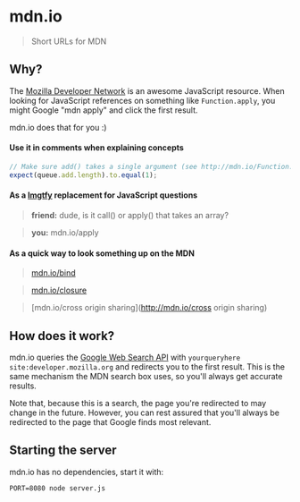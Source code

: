 # mdn.io
> Short URLs for MDN

## Why?

The [Mozilla Developer Network] is an awesome JavaScript resource. When looking for JavaScript references on something like `Function.apply`, you might Google "mdn apply" and click the first result.

mdn.io does that for you :)

#### Use it in comments when explaining concepts

```javascript
// Make sure add() takes a single argument (see http://mdn.io/Function.length)
expect(queue.add.length).to.equal(1);
```


#### As a [lmgtfy] replacement for JavaScript questions

> **friend:** dude, is it call() or apply() that takes an array?

> **you:** mdn.io/apply


#### As a quick way to look something up on the MDN

> [mdn.io/bind](http://mdn.io/bind)

> [mdn.io/closure](http://mdn.io/closure)

> [mdn.io/cross origin sharing](http://mdn.io/cross origin sharing)


## How does it work?

mdn.io queries the [Google Web Search API] with `yourqueryhere site:developer.mozilla.org` and redirects you to the first result. This is the same mechanism the MDN search box uses, so you'll always get accurate results.

Note that, because this is a search, the page you're redirected to may change in the future. However, you can rest assured that you'll always be redirected to the page that Google finds most relevant.


## Starting the server

mdn.io has no dependencies, start it with:

`PORT=8080 node server.js`


[lmgtfy]: http://lmgtfy.com/?q=mdn%20apply
[Mozilla Developer Network]: https://developer.mozilla.org/en-US/
[Google Web Search API]: https://developers.google.com/web-search/docs/
